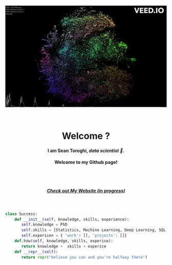 <p align="center" >

 <img src="https://github.com/Sean-Toroghi/Sean-Toroghi/blob/main/resources/website.gif" >
</p>


<br/>

<h1 align="center" > <b> Welcome ?  </b> </h1>

<h4 align="center"> I am Sean Toroghi, <I> data scientist 👋.</I></h4>



<h4 align="center"> Welcome to my Github page!</h4>
<br></br>

<h5 align="center"> <a href="https://toroghi.org">Check out My Website (in progress) </a> </h3> 

<br/>


```python
class Success:
    def __init__(self, knowledge, skills, experience):
       self.knowledge = PhD
       self.skills = [Statistics, Machine Learning, Deep Learning, SQL, Visualization, Algorithm, NLP, Recommender Systems]
       self.expericen = { 'work': [], 'projects': []}
    def.how(self, knowledge, skills, experice):
       return knowledge +  skills + experice
    def __repr__(self):
       return repr("believe you can and you're halfway there")
```
 

<!--
**Sean-Toroghi/Sean-Toroghi** is a ✨ _special_ ✨ repository because its `README.md` (this file) appears on your GitHub profile.

Here are some ideas to get you started:

- 🔭 I’m currently working on ...
- 🌱 I’m currently learning ...
- 👯 I’m looking to collaborate on ...
- 🤔 I’m looking for help with ...
- 💬 Ask me about ...
- 📫 How to reach me: ...
- 😄 Pronouns: ...
- ⚡ Fun fact: ...
-->
